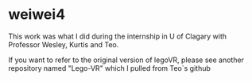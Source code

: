 # weiwei4
This work was what I did during the internship in U of Clagary with Professor Wesley, Kurtis and Teo.

If you want to refer to the original version of legoVR, please see another repository named "Lego-VR" which I pulled from Teo`s github
